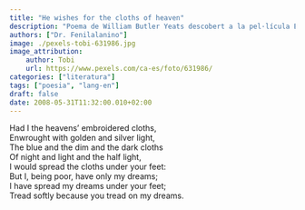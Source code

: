 ```yaml
---
title: "He wishes for the cloths of heaven"
description: "Poema de William Butler Yeats descobert a la pel·lícula Equilibrium."
authors: ["Dr. Fenilalanino"]
image: ./pexels-tobi-631986.jpg
image_attribution:
    author: Tobi
    url: https://www.pexels.com/ca-es/foto/631986/
categories: ["literatura"]
tags: ["poesia", "lang-en"]
draft: false
date: 2008-05-31T11:32:00.010+02:00
---
```


Had I the heavens’ embroidered cloths,\
Enwrought with golden and silver light,\
The blue and the dim and the dark cloths\
Of night and light and the half light,\
I would spread the cloths under your feet:\
But I, being poor, have only my dreams;\
I have spread my dreams under your feet;\
Tread softly because you tread on my dreams.
